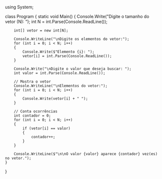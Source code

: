 using System;

class Program
{
    static void Main()
    {
        Console.Write("Digite o tamanho do vetor (N): ");
        int N = int.Parse(Console.ReadLine());

        int[] vetor = new int[N];

        Console.WriteLine("\nDigite os elementos do vetor:");
        for (int i = 0; i < N; i++)
        {
            Console.Write($"Elemento {i}: ");
            vetor[i] = int.Parse(Console.ReadLine());
        }

        Console.Write("\nDigite o valor que deseja buscar: ");
        int valor = int.Parse(Console.ReadLine());

        // Mostra o vetor
        Console.WriteLine("\nElementos do vetor:");
        for (int i = 0; i < N; i++)
        {
            Console.Write(vetor[i] + " ");
        }

        // Conta ocorrências
        int contador = 0;
        for (int i = 0; i < N; i++)
        {
            if (vetor[i] == valor)
            {
                contador++;
            }
        }

        Console.WriteLine($"\n\nO valor {valor} aparece {contador} vez(es) no vetor.");
    }
}
